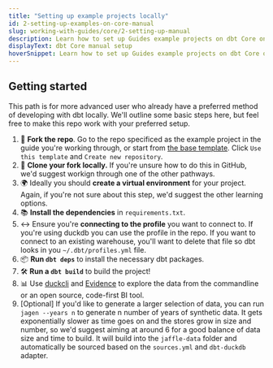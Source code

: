 ```yaml
---
title: "Setting up example projects locally"
id: 2-setting-up-examples-on-core-manual
slug: working-with-guides/core/2-setting-up-manual
description: Learn how to set up Guides example projects on dbt Core on your computer.
displayText: dbt Core manual setup
hoverSnippet: Learn how to set up Guides example projects on dbt Core on your computer.
---
```


## Getting started

This path is for more advanced user who already have a preferred method of developing with dbt locally. We'll outline some basic steps here, but feel free to make this repo work with your preferred setup.

1. 🔀 **Fork the repo**. Go to the repo specificed as the example project in the guide you're working through, or start from [the base template](https://github.com/dbt-labs/jaffle-shop-template). Click `Use this template` and `Create new repository`.
2. 👯 **Clone your fork locally.** If you're unsure how to do this in GitHub, we'd suggest workign through one of the other pathways.
3. 🌍 Ideally you should **create a virtual environment** for your project. Again, if you're not sure about this step, we'd suggest the other learning options.
4. 📚 **Install the dependencies** in `requirements.txt`.
5. ↔️ Ensure you're **connecting to the profile** you want to connect to. If you're using duckdb you can use the profile in the repo. If you want to connect to an existing warehouse, you'll want to delete that file so dbt looks in you `~/.dbt/profiles.yml` file.
6. 📦 **Run `dbt deps`** to install the necessary dbt packages.
7. 🛠️ **Run a `dbt build`** to build the project!
8. 📊 Use [duckcli](https://github.com/dbcli/duckcli) and [Evidence](https://evidence.dev/) to explore the data from the commandline or an open source, code-first BI tool.
9. [Optional] If you'd like to generate a larger selection of data, you can run `jagen --years n` to generate n number of years of synthetic data. It gets exponentially slower as time goes on and the stores grow in size and number, so we'd suggest aiming at around 6 for a good balance of data size and time to build. It will build into the `jaffle-data` folder and automatically be sourced based on the `sources.yml` and `dbt-duckdb` adapter.
